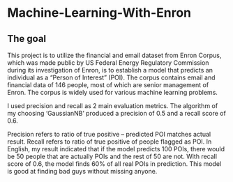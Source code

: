 # Machine-Learning-With-Enron

<h2>The goal </h2> <p>This project is to utilize the financial and email dataset from Enron Corpus, which was made public by US Federal Energy Regulatory Commission during its investigation of Enron, is to establish a model that predicts an individual as a “Person of Interest” (POI). The corpus contains email and financial data of 146 people, most of which are senior management of Enron. The corpus is widely used for various machine learning problems.</p>

<p> I used precision and recall as 2 main evaluation metrics. The algorithm of my choosing ‘GaussianNB’ produced a precision of 0.5 and a recall score of 0.6.</p>

<p>Precision refers to ratio of true positive – predicted POI matches actual result.
Recall refers to ratio of true positive of people flagged as POI. In English, my result indicated that if the model predicts 100 POIs, there would be 50 people that are actually POIs and the rest of 50 are not. With recall score of 0.6, the model finds 60% of all real POIs in prediction. This model is good at finding bad guys without missing anyone. </p>
